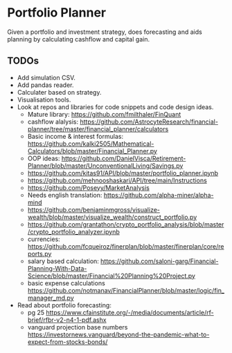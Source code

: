 # Portfolio Planner

Given a portfolio and investment strategy, does forecasting and aids planning by calculating cashflow and capital gain.

## TODOs

- Add simulation CSV.
- Add pandas reader.
- Calculater based on strategy.
- Visualisation tools.
- Look at repos and libraries for code snippets and code design ideas.
  - Mature library: https://github.com/fmilthaler/FinQuant
  - cashflow alalysis: https://github.com/AstrocyteResearch/financial-planner/tree/master/financial_planner/calculators
  - Basic income & interest formulas: https://github.com/kalki2505/Mathematical-Calculators/blob/master/Financial_Planner.py
  - OOP ideas: https://github.com/DanielVisca/Retirement-Planner/blob/master/UnconventionalLiving/Savings.py
  - https://github.com/kitas91/API/blob/master/portfolio_planner.ipynb
  - https://github.com/mehnooshaskari/API/tree/main/Instructions
  - https://github.com/Poseyy/MarketAnalysis
  - Needs english translation: https://github.com/alpha-miner/alpha-mind
  - https://github.com/benjaminmgross/visualize-wealth/blob/master/visualize_wealth/construct_portfolio.py
  - https://github.com/grantathon/crypto_portfolio_analysis/blob/master/crypto_portfolio_analyzer.ipynb
  - currencies: https://github.com/fcqueiroz/finerplan/blob/master/finerplan/core/reports.py
  - salary based calculation: https://github.com/saloni-garg/Financial-Planning-With-Data-Science/blob/master/Financial%20Planning%20Project.py
  - basic expense calculations https://github.com/notmanav/FinancialPlanner/blob/master/logic/fin_manager_md.py
- Read about portfolio forecasting:
  - pg 25 https://www.cfainstitute.org/-/media/documents/article/rf-brief/rfbr-v2-n4-1-pdf.ashx
  - vanguard projection base numbers https://investornews.vanguard/beyond-the-pandemic-what-to-expect-from-stocks-bonds/